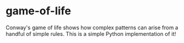 # game-of-life
Conway's game of life shows how complex patterns can arise from a handful of simple rules. This is a simple Python implementation of it!
